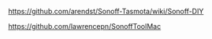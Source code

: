 https://github.com/arendst/Sonoff-Tasmota/wiki/Sonoff-DIY

https://github.com/lawrencepn/SonoffToolMac
